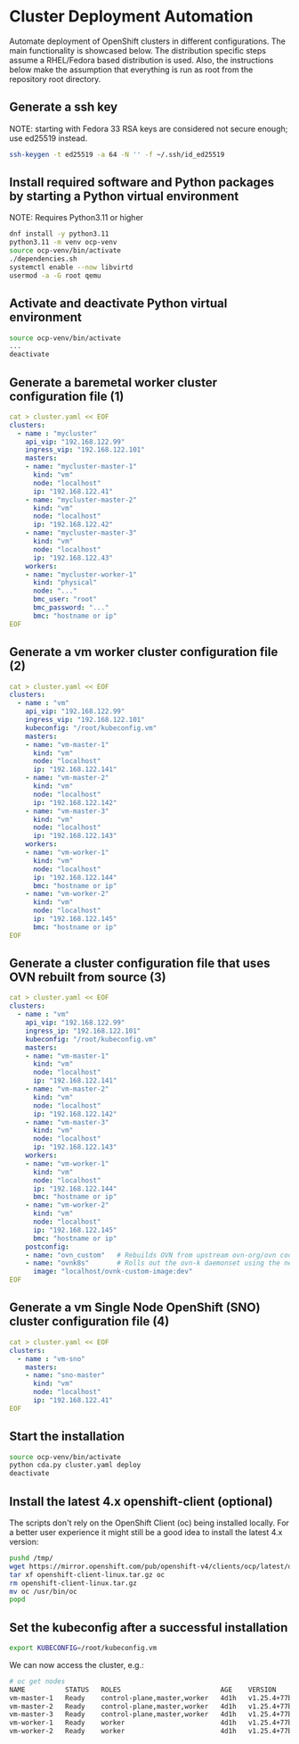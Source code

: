 # Cluster Deployment Automation
Automate deployment of OpenShift clusters in different configurations.
The main functionality is showcased below.  The distribution specific
steps assume a RHEL/Fedora based distribution is used.  Also, the
instructions below make the assumption that everything is run as root
from the repository root directory.

## Generate a ssh key
NOTE: starting with Fedora 33 RSA keys are considered not secure enough; use
ed25519 instead.

```bash
ssh-keygen -t ed25519 -a 64 -N '' -f ~/.ssh/id_ed25519
```

## Install required software and Python packages by starting a Python virtual environment
NOTE: Requires Python3.11 or higher
```bash
dnf install -y python3.11
python3.11 -m venv ocp-venv
source ocp-venv/bin/activate
./dependencies.sh
systemctl enable --now libvirtd
usermod -a -G root qemu
```

## Activate and deactivate Python virtual environment
```bash
source ocp-venv/bin/activate
...
deactivate
```

## Generate a baremetal worker cluster configuration file (1)
```yaml
cat > cluster.yaml << EOF
clusters:
  - name : "mycluster"
    api_vip: "192.168.122.99"
    ingress_vip: "192.168.122.101"
    masters:
    - name: "mycluster-master-1"
      kind: "vm"
      node: "localhost"
      ip: "192.168.122.41"
    - name: "mycluster-master-2"
      kind: "vm"
      node: "localhost"
      ip: "192.168.122.42"
    - name: "mycluster-master-3"
      kind: "vm"
      node: "localhost"
      ip: "192.168.122.43"
    workers:
    - name: "mycluster-worker-1"
      kind: "physical"
      node: "..."
      bmc_user: "root"
      bmc_password: "..."
      bmc: "hostname or ip"
EOF
```

## Generate a vm worker cluster configuration file (2)
```yaml
cat > cluster.yaml << EOF
clusters:
  - name : "vm"
    api_vip: "192.168.122.99"
    ingress_vip: "192.168.122.101"
    kubeconfig: "/root/kubeconfig.vm"
    masters:
    - name: "vm-master-1"
      kind: "vm"
      node: "localhost"
      ip: "192.168.122.141"
    - name: "vm-master-2"
      kind: "vm"
      node: "localhost"
      ip: "192.168.122.142"
    - name: "vm-master-3"
      kind: "vm"
      node: "localhost"
      ip: "192.168.122.143"
    workers:
    - name: "vm-worker-1"
      kind: "vm"
      node: "localhost"
      ip: "192.168.122.144"
      bmc: "hostname or ip"
    - name: "vm-worker-2"
      kind: "vm"
      node: "localhost"
      ip: "192.168.122.145"
      bmc: "hostname or ip"
EOF
```

## Generate a cluster configuration file that uses OVN rebuilt from source (3)
```yaml
cat > cluster.yaml << EOF
clusters:
  - name : "vm"
    api_vip: "192.168.122.99"
    ingress_ip: "192.168.122.101"
    kubeconfig: "/root/kubeconfig.vm"
    masters:
    - name: "vm-master-1"
      kind: "vm"
      node: "localhost"
      ip: "192.168.122.141"
    - name: "vm-master-2"
      kind: "vm"
      node: "localhost"
      ip: "192.168.122.142"
    - name: "vm-master-3"
      kind: "vm"
      node: "localhost"
      ip: "192.168.122.143"
    workers:
    - name: "vm-worker-1"
      kind: "vm"
      node: "localhost"
      ip: "192.168.122.144"
      bmc: "hostname or ip"
    - name: "vm-worker-2"
      kind: "vm"
      node: "localhost"
      ip: "192.168.122.145"
      bmc: "hostname or ip"
    postconfig:
    - name: "ovn_custom"   # Rebuilds OVN from upstream ovn-org/ovn code.
    - name: "ovnk8s"       # Rolls out the ovn-k daemonset using the new image.
      image: "localhost/ovnk-custom-image:dev"
EOF
```

## Generate a vm Single Node OpenShift (SNO) cluster configuration file (4)
```yaml
cat > cluster.yaml << EOF
clusters:
  - name : "vm-sno"
    masters:
    - name: "sno-master"
      kind: "vm"
      node: "localhost"
      ip: "192.168.122.41"
EOF
```

## Start the installation
```bash
source ocp-venv/bin/activate
python cda.py cluster.yaml deploy
deactivate
```

## Install the latest 4.x openshift-client (optional)
The scripts don't rely on the OpenShift Client (oc) being installed locally.
For a better user experience it might still be a good idea to install the
latest 4.x version:
```bash
pushd /tmp/
wget https://mirror.openshift.com/pub/openshift-v4/clients/ocp/latest/openshift-client-linux.tar.gz
tar xf openshift-client-linux.tar.gz oc
rm openshift-client-linux.tar.gz
mv oc /usr/bin/oc
popd
```

## Set the kubeconfig after a successful installation
```bash
export KUBECONFIG=/root/kubeconfig.vm
```

We can now access the cluster, e.g.:

```bash
# oc get nodes
NAME          STATUS   ROLES                         AGE    VERSION
vm-master-1   Ready    control-plane,master,worker   4d1h   v1.25.4+77bec7a
vm-master-2   Ready    control-plane,master,worker   4d1h   v1.25.4+77bec7a
vm-master-3   Ready    control-plane,master,worker   4d1h   v1.25.4+77bec7a
vm-worker-1   Ready    worker                        4d1h   v1.25.4+77bec7a
vm-worker-2   Ready    worker                        4d1h   v1.25.4+77bec7a
```
